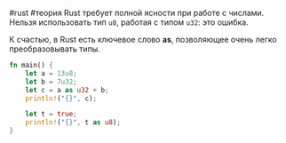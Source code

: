 #rust #теория
Rust требует полной ясности при работе с числами. Нельзя использовать тип `u8`, работая с типом `u32`: это ошибка.

К счастью, в Rust есть ключевое слово **as**, позволяющее очень легко преобразовывать типы.
```rust
fn main() {
    let a = 13u8;
    let b = 7u32;
    let c = a as u32 + b;
    println!("{}", c);

    let t = true;
    println!("{}", t as u8);
}

```
